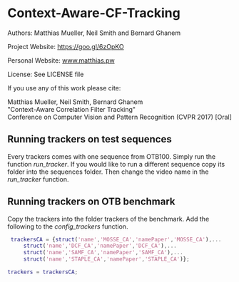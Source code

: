 # Context-Aware-CF-Tracking

Authors: Matthias Mueller, Neil Smith and Bernard Ghanem

Project Website: https://goo.gl/6zOpKO

Personal Website: www.matthias.pw

License: See LICENSE file

If you use any of this work please cite:

Matthias Mueller, Neil Smith, Bernard Ghanem  
"Context-Aware Correlation Filter Tracking"  
Conference on Computer Vision and Pattern Recognition (CVPR 2017) [Oral]

## Running trackers on test sequences
Every trackers comes with one sequence from OTB100. Simply run the function *run_tracker*.
If you would like to run a different sequence copy its folder into the sequences folder.
Then change the video name in the *run_tracker* function.


## Running trackers on OTB benchmark
Copy the trackers into the folder trackers of the benchmark.
Add the following to the *config_trackers* function.

```matlab
 trackersCA = {struct('name','MOSSE_CA','namePaper','MOSSE_CA'),...     
     struct('name','DCF_CA','namePaper','DCF_CA'),...   
     struct('name','SAMF_CA','namePaper','SAMF_CA'),...
     struct('name','STAPLE_CA','namePaper','STAPLE_CA')};

trackers = trackersCA;
```
